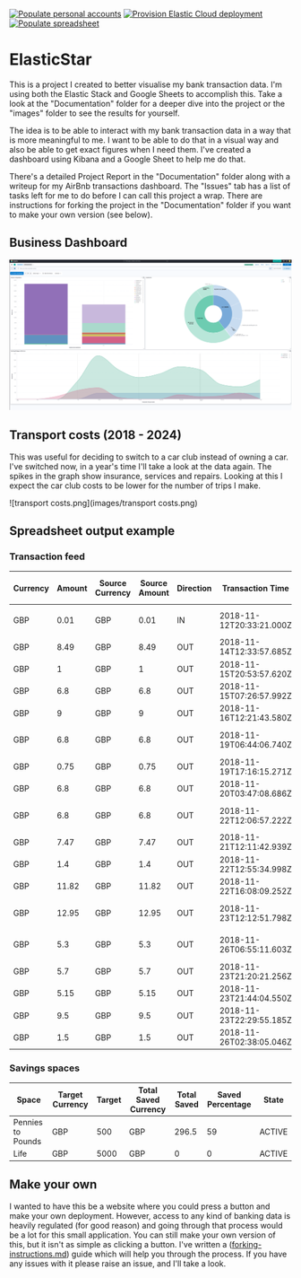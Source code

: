 [![Populate personal accounts](https://github.com/clincha/ElasticStar/actions/workflows/populate-personal-accounts.yml/badge.svg)](https://github.com/clincha/ElasticStar/actions/workflows/populate-personal-accounts.yml)
[![Provision Elastic Cloud deployment](https://github.com/clincha/ElasticStar/actions/workflows/provision-elastic-deployment.yml/badge.svg?branch=master)](https://github.com/clincha/ElasticStar/actions/workflows/provision-elastic-deployment.yml)
[![Populate spreadsheet](https://github.com/clincha/ElasticStar/actions/workflows/populate-spreadsheet.yml/badge.svg)](https://github.com/clincha/ElasticStar/actions/workflows/populate-spreadsheet.yml)

# ElasticStar

This is a project I created to better visualise my bank transaction data. I'm using both the Elastic Stack and Google Sheets to accomplish this. Take a look at the "Documentation" folder for a deeper dive into the project or the "images" folder to see the results for yourself.

The idea is to be able to interact with my bank transaction data in a way that is more meaningful to me. I want to be able to do that in a visual way and also be able to get exact figures when I need them. I've created a dashboard using Kibana and a Google Sheet to help me do that.

There's a detailed Project Report in the "Documentation" folder along with a writeup for my AirBnb transactions dashboard. The "Issues" tab has a list of tasks left for me to do before I can call this project a wrap. There are instructions for forking the project in the "Documentation" folder if you want to make your own version (see below).

## Business Dashboard

![business-dashboard-05.png](/images/business-dashboard-05.png)

## Transport costs (2018 - 2024)

This was useful for deciding to switch to a car club instead of owning a car. I've switched now, in a year's time I'll take a look at the data again. The spikes in the graph show insurance, services and repairs. Looking at this I expect the car club costs to be lower for the number of trips I make.

![transport costs.png](images/transport costs.png)

## Spreadsheet output example

### Transaction feed

| Currency | Amount | Source Currency | Source Amount | Direction | Transaction Time         | Source              | Status  | Counter Party Type | Counter Party Name   | Reference                                                    | Country | Spending Category | Has Attachment | Has Receipt |
|----------|--------|-----------------|---------------|-----------|--------------------------|---------------------|---------|--------------------|----------------------|--------------------------------------------------------------|---------|-------------------|----------------|-------------|
| GBP      | 0.01   | GBP             | 0.01          | IN        | 2018-11-12T20:33:21.000Z | FASTER_PAYMENTS_IN  | SETTLED | SENDER             | PAYPAL CODE 4269     | PAYPAL CODE 4269                                             | GB      | INCOME            | FALSE          | FALSE       |
| GBP      | 8.49   | GBP             | 8.49          | OUT       | 2018-11-14T12:33:57.685Z | MASTER_CARD         | SETTLED | MERCHANT           | Pizza Hut 228        | PIZZA HUT 228          LONDON        GBR                     | GB      | EATING_OUT        | FALSE          | FALSE       |
| GBP      | 1      | GBP             | 1             | OUT       | 2018-11-15T20:53:57.620Z | MASTER_CARD         | SETTLED | MERCHANT           | Morrisons            | W M MORRISONS PLC      LONDON        GBR                     | GB      | GROCERIES         | FALSE          | FALSE       |
| GBP      | 6.8    | GBP             | 6.8           | OUT       | 2018-11-15T07:26:57.992Z | MASTER_CARD         | SETTLED | MERCHANT           | TfL                  | TfL Travel Charge      TFL.gov.uk/CP GBR                     | GB      | TRANSPORT         | FALSE          | FALSE       |
| GBP      | 9      | GBP             | 9             | OUT       | 2018-11-16T12:21:43.580Z | MASTER_CARD         | SETTLED | MERCHANT           | Old Chang Kee        | OLD CHANG KEE          LONDON  WC2N  GBR                     | GB      | EATING_OUT        | FALSE          | FALSE       |
| GBP      | 6.8    | GBP             | 6.8           | OUT       | 2018-11-19T06:44:06.740Z | MASTER_CARD         | SETTLED | MERCHANT           | TfL                  | TFL TRAVEL CH\VICTORIA STREET\TFL.GOV.UK/CP\SW1H 0TL     GBR | GB      | TRANSPORT         | FALSE          | FALSE       |
| GBP      | 0.75   | GBP             | 0.75          | OUT       | 2018-11-19T17:16:15.271Z | MASTER_CARD         | SETTLED | MERCHANT           | Sainsburys Stratford | SAINSBURYS SACAT 0002  STRATFORD     GBR                     | GB      | GROCERIES         | FALSE          | FALSE       |
| GBP      | 6.8    | GBP             | 6.8           | OUT       | 2018-11-20T03:47:08.686Z | MASTER_CARD         | SETTLED | MERCHANT           | TfL                  | TfL Travel Charge      TFL.gov.uk/CP GBR                     | GB      | TRANSPORT         | FALSE          | FALSE       |
| GBP      | 6.8    | GBP             | 6.8           | OUT       | 2018-11-22T12:06:57.222Z | MASTER_CARD         | SETTLED | MERCHANT           | TfL                  | TFL TRAVEL CH\VICTORIA STREET\TFL.GOV.UK/CP\SW1H 0TL     GBR | GB      | TRANSPORT         | FALSE          | FALSE       |
| GBP      | 7.47   | GBP             | 7.47          | OUT       | 2018-11-21T12:11:42.939Z | MASTER_CARD         | SETTLED | MERCHANT           | McDonald's           | MCDONALDS              LONDON        GBR                     | GB      | EATING_OUT        | FALSE          | FALSE       |
| GBP      | 1.4    | GBP             | 1.4           | OUT       | 2018-11-22T12:55:34.998Z | MASTER_CARD         | SETTLED | MERCHANT           | Co-op Food           | CO-OP GROUP FOOD RETAI FOREST GATE   GBR                     | GB      | GROCERIES         | FALSE          | FALSE       |
| GBP      | 11.82  | GBP             | 11.82         | OUT       | 2018-11-22T16:08:09.252Z | MASTER_CARD         | SETTLED | MERCHANT           | Kfc - Forest Gate    | KFC - FOREST GATE      LONDON        GBR                     | GB      | EATING_OUT        | FALSE          | FALSE       |
| GBP      | 12.95  | GBP             | 12.95         | OUT       | 2018-11-23T12:12:51.798Z | MASTER_CARD         | SETTLED | MERCHANT           | Nandos Covent Garden | NANDOS COVENT GARDEN   LONDON        GBR                     | GB      | EATING_OUT        | FALSE          | FALSE       |
| GBP      | 5.3    | GBP             | 5.3           | OUT       | 2018-11-26T06:55:11.603Z | MASTER_CARD         | SETTLED | MERCHANT           | TfL                  | TFL TRAVEL CH\VICTORIA STREET\TFL.GOV.UK/CP\SW1H 0TL     GBR | GB      | TRANSPORT         | FALSE          | FALSE       |
| GBP      | 5.7    | GBP             | 5.7           | OUT       | 2018-11-23T21:20:21.256Z | MASTER_CARD         | SETTLED | MERCHANT           | White Lion Antiques  | WHITE LION             LONDON        GBR                     | GB      | SHOPPING          | FALSE          | FALSE       |
| GBP      | 5.15   | GBP             | 5.15          | OUT       | 2018-11-23T21:44:04.550Z | MASTER_CARD         | SETTLED | MERCHANT           | White Lion Antiques  | WHITE LION             LONDON        GBR                     | GB      | SHOPPING          | FALSE          | FALSE       |
| GBP      | 9.5    | GBP             | 9.5           | OUT       | 2018-11-23T22:29:55.185Z | MASTER_CARD         | SETTLED | MERCHANT           | White Lion Antiques  | WHITE LION             LONDON        GBR                     | GB      | SHOPPING          | FALSE          | FALSE       |
| GBP      | 1.5    | GBP             | 1.5           | OUT       | 2018-11-26T02:38:05.046Z | MASTER_CARD         | SETTLED | MERCHANT           | TfL                  | TfL Travel Charge      TFL.gov.uk/CP GBR                     | GB      | TRANSPORT         | FALSE          | FALSE       |


### Savings spaces

| Space             | Target Currency | Target | Total Saved Currency | Total Saved | Saved Percentage | State  |
|-------------------|-----------------|--------|----------------------|-------------|------------------|--------|
| Pennies to Pounds | GBP             | 500    | GBP                  | 296.5       | 59               | ACTIVE |
| Life              | GBP             | 5000   | GBP                  | 0           | 0                | ACTIVE |


## Make your own

I wanted to have this be a website where you could press a button and make your own deployment. However, access to any kind of banking data is heavily regulated (for good reason) and going through that process would be a lot for this small application. You can still make your own version of this, but it isn't as simple as clicking a button. I've written a ([forking-instructions.md](/Documentation/forking-instructions.md)) guide which will help you through the process. If you have any issues with it please raise an issue, and I'll take a look.
